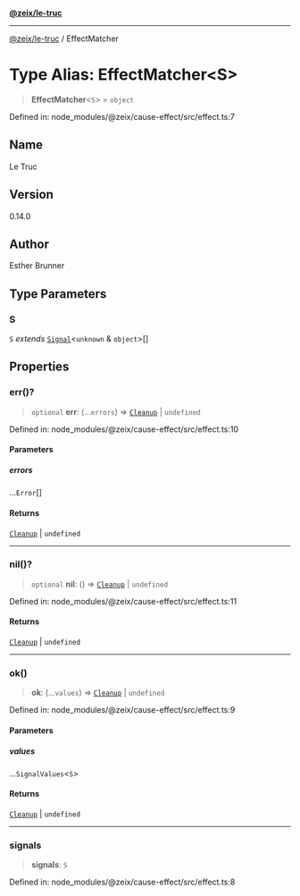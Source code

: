 [**@zeix/le-truc**](../README.md)

---

[@zeix/le-truc](../globals.md) / EffectMatcher

# Type Alias: EffectMatcher\<S\>

> **EffectMatcher**\<`S`\> = `object`

Defined in: node_modules/@zeix/cause-effect/src/effect.ts:7

## Name

Le Truc

## Version

0.14.0

## Author

Esther Brunner

## Type Parameters

### S

`S` _extends_ [`Signal`](Signal.md)\<`unknown` & `object`\>[]

## Properties

### err()?

> `optional` **err**: (...`errors`) => [`Cleanup`](Cleanup.md) \| `undefined`

Defined in: node_modules/@zeix/cause-effect/src/effect.ts:10

#### Parameters

##### errors

...`Error`[]

#### Returns

[`Cleanup`](Cleanup.md) \| `undefined`

---

### nil()?

> `optional` **nil**: () => [`Cleanup`](Cleanup.md) \| `undefined`

Defined in: node_modules/@zeix/cause-effect/src/effect.ts:11

#### Returns

[`Cleanup`](Cleanup.md) \| `undefined`

---

### ok()

> **ok**: (...`values`) => [`Cleanup`](Cleanup.md) \| `undefined`

Defined in: node_modules/@zeix/cause-effect/src/effect.ts:9

#### Parameters

##### values

...`SignalValues`\<`S`\>

#### Returns

[`Cleanup`](Cleanup.md) \| `undefined`

---

### signals

> **signals**: `S`

Defined in: node_modules/@zeix/cause-effect/src/effect.ts:8
